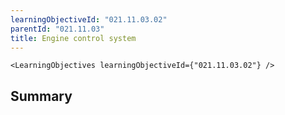 ```yaml
---
learningObjectiveId: "021.11.03.02"
parentId: "021.11.03"
title: Engine control system
---
```


```tsx eval
<LearningObjectives learningObjectiveId={"021.11.03.02"} />
```

## Summary
